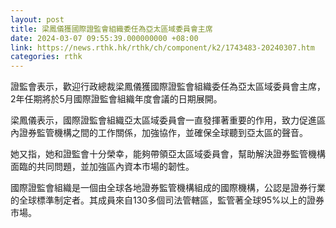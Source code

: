 ```yaml
---
layout: post
title: 梁鳳儀獲國際證監會組織委任為亞太區域委員會主席
date: 2024-03-07 09:55:39.000000000 +08:00
link: https://news.rthk.hk/rthk/ch/component/k2/1743483-20240307.htm
categories: rthk
---
```


證監會表示，歡迎行政總裁梁鳳儀獲國際證監會組織委任為亞太區域委員會主席，2年任期將於5月國際證監會組織年度會議的日期展開。

梁鳳儀表示，國際證監會組織亞太區域委員會一直發揮著重要的作用，致力促進區內證券監管機構之間的工作關係，加強協作，並確保全球聽到亞太區的聲音。

她又指，她和證監會十分榮幸，能夠帶領亞太區域委員會，幫助解決證券監管機構面臨的共同問題，並加強區內資本市場的韌性。

國際證監會組織是一個由全球各地證券監管機構組成的國際機構，公認是證券行業的全球標準制定者。其成員來自130多個司法管轄區，監管著全球95%以上的證券市場。
